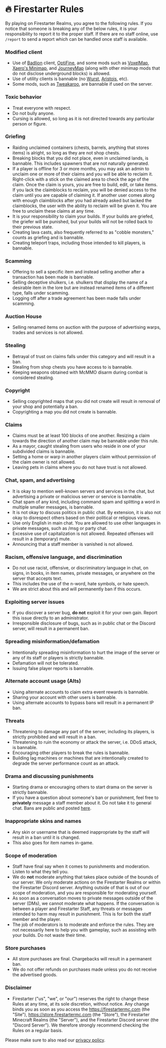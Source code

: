 # 🔥 Firestarter Rules
By playing on Firestarter Realms, you agree to the following rules. If you notice that someone is breaking any of the below rules, it is your responsibility to report it to the proper staff. If there are no staff online, use `/report` to send a report which can be handled once staff is available.

### Modified client
* Use of [Badlion](https://client.badlion.net/) client, [OptiFine](https://www.optifine.net/home), and some mods such as [VoxelMap](https://www.curseforge.com/minecraft/mc-mods/voxelmap), [Xaero's Minimap](https://www.curseforge.com/minecraft/mc-mods/xaeros-minimap), and [JourneyMap](https://www.curseforge.com/minecraft/mc-mods/journeymap) (along with other minimap mods that do not disclose underground blocks) is allowed.
* Use of utility clients is bannable (no [Wurst](https://www.wurstclient.net/), [Aristois](https://aristois.net/), etc).
* Some mods, such as [Tweakaroo](https://www.curseforge.com/minecraft/mc-mods/tweakeroo), are bannable if used on the server.

### Toxic behavior
* Treat everyone with respect.
* Do not bully anyone.
* Cursing is allowed, so long as it is not directed towards any particular person or figure.

### Griefing
* Raiding unclaimed containers (chests, barrels, anything that stores items) is alright, so long as they are not shop chests.
* Breaking blocks that you did not place, even in unclaimed lands, is bannable. This includes spawners that are not naturally generated.
* If a player is offline for 3 or more months, you may ask an admin to unclaim one or more of their claims and you will be able to reclaim it. Right-click with a stick on the claimed area to check the age of the claim. Once the claim is yours, you are free to build, edit, or take items. If you lack the claimblocks to reclaim, you will be denied access to the claim until you are capable of claiming it. If another user comes along with enough claimblocks after you had already asked but lacked the claimblocks, the user with the ability to reclaim will be given it. You are free to unclaim these claims at any time.
* It is your responsibility to claim your builds. If your builds are griefed, the griefer will be punished, but your builds will not be rolled back to their previous state.
* Creating lava casts, also frequently referred to as "cobble monsters," counts as griefing and is bannable.
* Creating teleport traps, including those intended to kill players, is bannable.
  
### Scamming
* Offering to sell a specific item and instead selling another after a transaction has been made is bannable.
* Selling deceptive shulkers, i.e. shulkers that display the name of a desirable item in the lore but are instead renamed items of a different type, falls under scamming.
* Logging off after a trade agreement has been made falls under scamming.

### Auction House
* Selling renamed items on auction with the purpose of advertising warps, trades and services is not allowed.

### Stealing
* Betrayal of trust on claims falls under this category and will result in a ban.
* Stealing from shop chests you have access to is bannable.
* Keeping weapons obtained with McMMO disarm during combat is considered stealing.

### Copyright
* Selling copyrighted maps that you did not create will result in removal of your shop and potentially a ban.
* Copyrighting a map you did not create is bannable.

### Claims
* Claims must be at least 100 blocks of one another. Resizing a claim towards the direction of another claim may be bannable under this rule.
* As a mayor, caught stealing from users who reside in one of your subdivided claims is bannable.
* Setting a home or warp in another players claim without permission of the claim owner is not allowed. 
* Leaving pets in claims where you do not have trust is not allowed.

### Chat, spam, and advertising
* It is okay to mention well-known servers and services in the chat, but advertising a private or malicious server or service is bannable.
* Chat spam of any kind, including command spam and splitting a word in multiple smaller messages, is bannable.
* It is not okay to discuss politics in public chat. By extension, it is also not okay to disrespect others based on their political or religious views.
* Use only English in main chat. You are allowed to use other languages in private messages, such as /msg or party chat.
* Excessive use of capitalization is not allowed. Repeated offenses will result in a (temporary) mute. 
* Announcing that a staff member is vanished is not allowed. 

### Racism, offensive language, and discrimination
* Do not use racist, offensive, or discriminatory language in chat, on signs, in books, in item names, private messages, or anywhere on the server that accepts text.
* This includes the use of the n-word, hate symbols, or hate speech.
* We are strict about this and will permanently ban if this occurs.

### Exploiting server issues
* If you discover a server bug, **do not** exploit it for your own gain. Report this issue directly to an administrator.
* Irresponsible disclosure of bugs, such as in public chat or the Discord server, will result in a permanent ban.

### Spreading misinformation/defamation
* Intentionally spreading misinformation to hurt the image of the server or any of its staff or players is strictly bannable.
* Defamation will not be tolerated.
* Issuing false player reports is bannable.

### Alternate account usage (Alts)
* Using alternate accounts to claim extra event rewards is bannable.
* Sharing your account with other users is bannable.
* Using alternate accounts to bypass bans will result in a permanent IP ban.

### Threats
* Threatening to damage any part of the server, including its players, is strictly prohibited and will result in a ban.
* Threatening to ruin the economy or attack the server, i.e. DDoS attack, is bannable.
* Encouraging other players to break the rules is bannable.
* Building lag machines or machines that are intentionally created to degrade the server performance count as an attack.
  
### Drama and discussing punishments 
* Starting drama or encouraging others to start drama on the server is strictly bannable.
* If you have a question about someone's ban or punishment, feel free to **privately** message a staff member about it. Do not take it to general chat. Bans are public and posted [here](https://bans.firestartermc.com/bans.php).

### Inappropriate skins and names
* Any skin or username that is deemed inappropriate by the staff will result in a ban until it is changed. 
* This also goes for item names in-game.

### Scope of moderation
* Staff have final say when it comes to punishments and moderation. Listen to what they tell you.
* We do **not** moderate anything that takes place outside of the bounds of our server. We only moderate actions on the Firestarter Realms or within the Firestarter Discord server. Anything outside of that is out of our scope of moderation, and you are responsible for moderating yourself.
* As soon as a conversation moves to private messages outside of the server (DMs), we cannot moderate what happens. If the conversation is between a player and Firestarter Staff, any threats or messages intended to harm may result in punishment. This is for both the staff member and the player.
* The job of moderators is to moderate and enforce the rules. They are not necessarily here to help you with gameplay, such as assisting with your builds. Do not waste their time.

### Store purchases
* All store purchases are final. Chargebacks will result in a permanent ban.
* We do not offer refunds on purchases made unless you do not receive the advertised goods.

### Disclaimer
* Firestarter ("us", "we", or "our") reserves the right to change these Rules at any time, at its sole discretion, without notice. Any change binds you as soon as you access the https://firestartermc.com (the "Site"), https://store.firestartermc.com (the "Store"), the Firestarter Minecraft Realms (the "Server"), and the Firestarter Discord server (the "Discord Server"). We therefore strongly recommend checking the Rules on a regular basis.

Please make sure to also read our [privacy policy](https://firestartermc.com/privacy).
